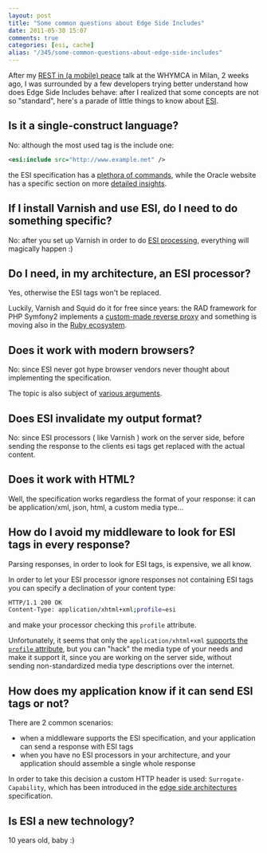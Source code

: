 ```yaml
---
layout: post
title: "Some common questions about Edge Side Includes"
date: 2011-05-30 15:07
comments: true
categories: [esi, cache]
alias: "/345/some-common-questions-about-edge-side-includes"
---
```


After my [REST in (a mobile) peace](http://www.slideshare.net/odino/rest-in-a-mobile-peace-whymca-05212011) talk at the WHYMCA in Milan, 2 weeks ago, I was surrounded by a few developers trying better understand how does Edge Side Includes behave: after I realized that some concepts are not so "standard", here's a parade of little things to know about [ESI](http://en.wikipedia.org/wiki/Edge_Side_Includes).
<!-- more -->

## Is it a single-construct language?

No: although the most used tag is the include one:

``` xml Typical ESI tag
<esi:include src="http://www.example.net" />
```

the ESI specification has a [plethora of commands](http://www.w3.org/TR/esi-lang), while the Oracle website has a specific section on more [detailed insights](http://download.oracle.com/docs/cd/B15897_01/caching.1012/b14046/esi.htm).

## If I install Varnish and use ESI, do I need to do something specific?

No: after you set up Varnish in order to do [ESI processing](http://www.varnish-cache.org/trac/wiki/ESIfeatures), everything will magically happen :)

## Do I need, in my architecture, an ESI processor?

Yes, otherwise the ESI tags won't be replaced.

Luckily, Varnish and Squid do it for free since years: the RAD framework for PHP Symfony2 implements a [custom-made reverse proxy](http://www.odino.org/343/symfony2-http-cache-the-good-parts-of-both-of-em) and something is moving also in the [Ruby ecosystem](https://github.com/ramsingla/rack-rsi).

## Does it work with modern browsers?

No: since ESI never got hype browser vendors never thought about implementing the specification.

The topic is also subject of [various arguments](/339/esi-upside-down-will-the-client-be-happier).

## Does ESI invalidate my output format?

No: since ESI processors ( like Varnish ) work on the server side, before sending the response to the clients esi tags get replaced with the actual content.

## Does it work with HTML?

Well, the specification works regardless the format of your response: it can be application/xml, json, html, a custom media type...

## How do I avoid my middleware to look for ESI tags in every response?

Parsing responses, in order to look for ESI tags, is expensive, we all know.

In order to let your ESI processor ignore responses not containing ESI tags you can specify a declination of your content type:

``` bash HTTP response with profile parameter in the media type
HTTP/1.1 200 OK
Content-Type: application/xhtml+xml;profile=esi 
```

and make your processor checking this `profile` attribute.

Unfortunately, it seems that only the `application/xhtml+xml` [supports the `profile` attribute](http://www.ietf.org/rfc/rfc3236.txt), but you can "hack" the media type of your needs and make it support it, since you are working on the server side, without sending non-standardized media type descriptions over the internet.

## How does my application know if it can send ESI tags or not?

There are 2 common scenarios:

* when a middleware supports the ESI specification, and your application can send a response with ESI tags
* when you have no ESI processors in your architecture, and your application should assemble a single whole response

In order to take this decision a custom HTTP header is used: `Surrogate-Capability`, which has been introduced in the [edge side architectures](http://www.w3.org/TR/edge-arch) specification.

## Is ESI a new technology?

10 years old, baby :)
